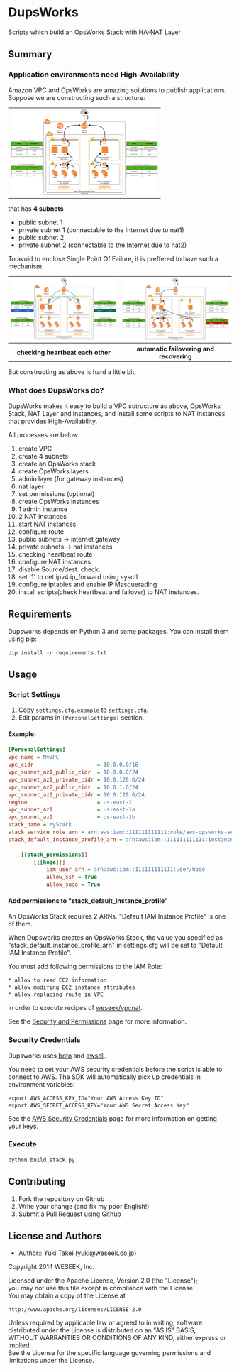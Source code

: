 DupsWorks
=========

Scripts which build an OpsWorks Stack with HA-NAT Layer


Summary
--------

### Application environments need High-Availability

Amazon VPC and OpsWorks are amazing solutions to publish applications.  
Suppose we are constructing such a structure:

<table>
  <tr>
    <td>
      <img width="330px" style="max-width:100%;" alt="03_heartbeat.png" src="/docs/images/02_working_correctly.png" />
    </td>
  </tr>
</table>

that has **4 subnets**

* public subnet 1
* private subnet 1 (connectable to the Internet due to nat1)
* public subnet 2
* private subnet 2 (connectable to the Internet due to nat2)


To avoid to enclose Single Point Of Failure, it is preffered to have such a mechanism.

<table>
  <tr>
    <td>
      <img width="330px" style="max-width:100%;" alt="03_heartbeat.png" src="/docs/images/03_heartbeat.png" />
    </td>
    <td>
      <img width="330px" style="max-width:100%;" alt="04_nat1_failure.png" src="/docs/images/05_nat2_failure.png" />
    </td>
  </tr>
  <tr>
    <th>checking heartbeat each other</th>
    <th>automatic failovering and recovering</th>
  </tr>
</table>

But constructing as above is hard a little bit.


### What does DupsWorks do?

DupsWorks makes it easy to build a VPC sutructure as above, OpsWorks Stack, NAT Layer and instances, and install some scripts to NAT instances that provides High-Availability.

All processes are below:

1. create VPC
1. create 4 subnets
1. create an OpsWorks stack
1. create OpsWorks layers
  1. admin layer (for gateway instances)
  1. nat layer
1. set permissions (optional)
2. create OpsWorks instances
  1. 1 admin instance
  1. 2 NAT instances
1. start NAT instances
1. configure route
  1. public subnets -> internet gateway
  1. private subnets -> nat instances
  1. checking heartbeat route
1. configure NAT instances
  1. disable Source/dest. check.
  1. set '1' to net.ipv4.ip_forward using sysctl
  1. configure iptables and enable IP Masquerading
1. install scripts(check heartbeat and failover) to NAT instances.


Requirements
-------------

Dupsworks depends on Python 3 and some packages. You can install them using pip:

    pip install -r requirements.txt


Usage
-----

### Script Settings

1. Copy ``settings.cfg.example`` to ``settings.cfg``.
1. Edit params in ``[PersonalSettings]`` section.

#### Example:

```ini:settings.cfg
[PersonalSettings]
vpc_name = MyVPC
vpc_cidr                    = 10.0.0.0/16
vpc_subnet_az1_public_cidr  = 10.0.0.0/24
vpc_subnet_az1_private_cidr = 10.0.128.0/24
vpc_subnet_az2_public_cidr  = 10.0.1.0/24
vpc_subnet_az2_private_cidr = 10.0.129.0/24
region                      = us-east-1
vpc_subnet_az1              = us-east-1a
vpc_subnet_az2              = us-east-1b
stack_name = MyStack
stack_service_role_arn = arn:aws:iam::111111111111:role/aws-opsworks-service-role
stack_default_instance_profile_arn = arn:aws:iam::111111111111:instance-profile/aws-opsworks-ec2-role

    [[stack_permissions]]
        [[[hoge]]]
            iam_user_arn = arn:aws:iam::111111111111:user/hoge
            allow_ssh = True
            allow_sudo = True

```

#### Add permissions to "stack_default_instance_profile"

An OpsWorks Stack requires 2 ARNs. "Default IAM Instance Profile" is one of them.

When Dupsworks creates an OpsWorks Stack, the value you specified as "stack_default_instance_profile_arn" in settings.cfg will be set to "Default IAM Instance Profile".

You must add following permissions to the IAM Role:

    * allow to read EC2 information
    * allow modifing EC2 instance attributes
    * allow replacing route in VPC

in order to execute recipes of [weseek/vpcnat](https://github.com/weseek/chef-vpcnat).

See the [Security and Permissions](http://docs.aws.amazon.com/opsworks/latest/userguide/workingsecurity.html) page for more information.

### Security Credentials

Dupsworks uses [boto](http://aws.amazon.com/sdkforpython/) and [awscli](http://aws.amazon.com/jp/cli/).

You need to set your AWS security credentials before the script is able to
connect to AWS. The SDK will automatically pick up credentials in environment
variables:

    export AWS_ACCESS_KEY_ID="Your AWS Access Key ID"
    export AWS_SECRET_ACCESS_KEY="Your AWS Secret Access Key"

See the [AWS Security Credentials](http://docs.aws.amazon.com/general/latest/gr/aws-security-credentials.html) page
for more information on getting your keys.

### Execute

    python build_stack.py


Contributing
------------

1. Fork the repository on Github
1. Write your change (and fix my poor English!)
1. Submit a Pull Request using Github


License and Authors
-------------------
- Author:: Yuki Takei (<yuki@weseek.co.jp>)

Copyright 2014 WESEEK, Inc.

Licensed under the Apache License, Version 2.0 (the "License");  
you may not use this file except in compliance with the License.  
You may obtain a copy of the License at

    http://www.apache.org/licenses/LICENSE-2.0

Unless required by applicable law or agreed to in writing, software  
distributed under the License is distributed on an "AS IS" BASIS,  
WITHOUT WARRANTIES OR CONDITIONS OF ANY KIND, either express or implied.  
See the License for the specific language governing permissions and  
limitations under the License.

